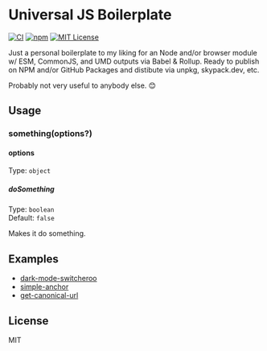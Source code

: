 # Universal JS Boilerplate

[![CI](https://github.com/jakejarvis/npm-module-template/actions/workflows/ci.yml/badge.svg)](https://github.com/jakejarvis/npm-module-template/actions/workflows/ci.yml)
[![npm](https://img.shields.io/npm/v/@jakejarvis/my-module?logo=npm)](https://www.npmjs.com/package/@jakejarvis/my-module)
[![MIT License](https://img.shields.io/github/license/jakejarvis/npm-module-template?color=violet)](LICENSE)

Just a personal boilerplate to my liking for an Node and/or browser module w/ ESM, CommonJS, and UMD outputs via Babel & Rollup. Ready to publish on NPM and/or GitHub Packages and distibute via unpkg, skypack.dev, etc.

Probably not very useful to anybody else. 😊

## Usage

### something(options?)

#### options

Type: `object`

##### doSomething

Type: `boolean`\
Default: `false`

Makes it do something.

## Examples

- [dark-mode-switcheroo](https://github.com/jakejarvis/dark-mode)
- [simple-anchor](https://github.com/jakejarvis/simple-anchor)
- [get-canonical-url](https://github.com/jakejarvis/get-canonical-url)

## License

MIT
